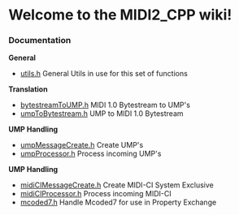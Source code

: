 # Welcome to the MIDI2_CPP wiki!

### Documentation
**General**
* [utils.h](utils) General Utils in use for this set of functions

**Translation**
* [bytestreamToUMP.h](bytestreamToUMP) MIDI 1.0 Bytestream to UMP's
* [umpToBytestream.h](umpToBytestream) UMP to MIDI 1.0 Bytestream

**UMP Handling**
* [umpMessageCreate.h](umpMessageCreate) Create UMP's
* [umpProcessor.h](umpProcessor) Process incoming UMP's

**UMP Handling**
* [midiCIMessageCreate.h](midiCIMessageCreate) Create MIDI-CI System Exclusive
* [midiCIProcessor.h](midiCIProcessor) Process incoming MIDI-CI
* [mcoded7.h](mcoded7) Handle Mcoded7 for use in Property Exchange

